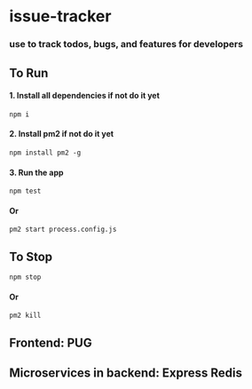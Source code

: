 # issue-tracker
### use to track todos, bugs, and features for developers

## To Run
#### 1. Install all dependencies if not do it yet
```
npm i
```
#### 2. Install pm2 if not do it yet
```
npm install pm2 -g
```
#### 3. Run the app
```
npm test
```
#### Or
```
pm2 start process.config.js
```

## To Stop
```
npm stop
```
#### Or
```
pm2 kill
```

## Frontend: PUG
## Microservices in backend: Express Redis
